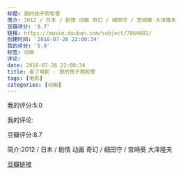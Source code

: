 ```yaml
---
标题: 狼的孩子雨和雪
简介: 2012 / 日本 / 剧情 动画 奇幻 / 细田守 / 宫崎葵 大泽隆夫
豆瓣评分: '8.7'
链接: https://movie.douban.com/subject/7064681/
创建时间: '2018-07-26 22:00:34'
我的评分: '5.0'
标签: 动画
评论:
date: 2018-07-26 22:00:34
title: 看了电影 - 狼的孩子雨和雪
tags: [电影]
categories: [动画]
---
```


我的评分:5.0

我的评论:

豆瓣评分:8.7

简介:2012 / 日本 / 剧情 动画 奇幻 / 细田守 / 宫崎葵 大泽隆夫

[豆瓣链接](https://movie.douban.com/subject/7064681/)

